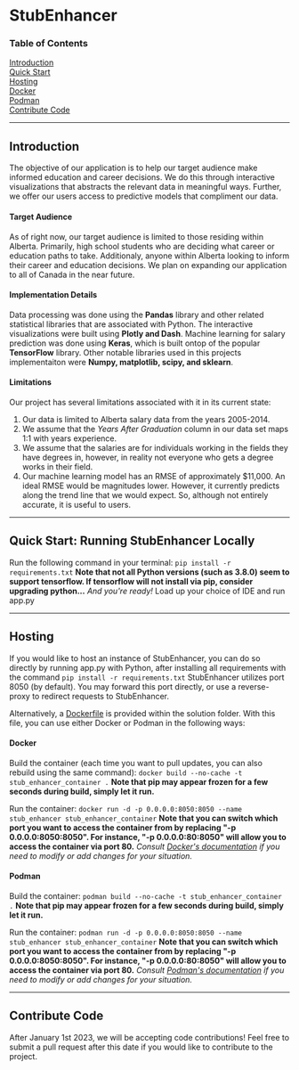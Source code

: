 # StubEnhancer
### Table of Contents
[Introduction](#Introduction)  
[Quick Start](#Quick-Start:-Running-StubEnhancer-Locally)  
[Hosting](#Hosting)  
    [Docker](#Docker)  
    [Podman](#Podman)  
[Contribute Code](#Contribute-Code)

------
## Introduction

The objective of our application is to help our target audience make informed education and career decisions. We do this through interactive visualizations
that abstracts the relevant data in meaningful ways. Further, we offer our users access to predictive models that compliment our data.

#### Target Audience
As of right now, our target audience is limited to those residing within Alberta. Primarily, high school students who are deciding what career or education
paths to take. Additionaly, anyone within Alberta looking to inform their career and education decisions. We plan on expanding our application to all of 
Canada in the near future.

#### Implementation Details
Data processing was done using the **Pandas** library and other related statistical libraries that are associated with Python. The interactive visualizations were
built using **Plotly and Dash**. Machine learning for salary prediction was done using **Keras**, which is built ontop of the popular **TensorFlow** library. Other notable libraries used in this projects implementaiton were **Numpy, matplotlib, scipy, and sklearn**.

#### Limitations
Our project has several limitations associated with it in its current state:
1. Our data is limited to Alberta salary data from the years 2005-2014.
2. We assume that the *Years After Graduation* column in our data set maps 1:1 with years experience.
3. We assume that the salaries are for individuals working in the fields they have degrees in, however, in reality not everyone who gets a degree works in their field.
4. Our machine learning model has an RMSE of approximately $11,000. An ideal RMSE would be magnitudes lower. However, it currently predicts along the trend line that we would expect. So, although not entirely accurate, it is useful to users.

------
## Quick Start: Running StubEnhancer Locally

Run the following command in your terminal: ```pip install -r requirements.txt```
**Note that not all Python versions (such as 3.8.0) seem to support tensorflow. If tensorflow will not install via pip, consider upgrading python...**
*And you're ready!* Load up your choice of IDE and run app.py

------
## Hosting

If you would like to host an instance of StubEnhancer, you can do so directly by running app.py with Python, after installing all requirements with the command ```pip install -r requirements.txt```
StubEnhancer utilizes port 8050 (by default). You may forward this port directly, or use a reverse-proxy to redirect requests to StubEnhancer.

Alternatively, a [Dockerfile](/Dockerfile) is provided within the solution folder. With this file, you can use either Docker or Podman in the following ways:

#### Docker
Build the container (each time you want to pull updates, you can also rebuild using the same command):
```docker build --no-cache -t stub_enhancer_container .```
**Note that pip may appear frozen for a few seconds during build, simply let it run.**

Run the container:
```docker run -d -p 0.0.0.0:8050:8050 --name stub_enhancer stub_enhancer_container```
**Note that you can switch which port you want to access the container from by replacing "-p 0.0.0.0:8050:8050". For instance, "-p 0.0.0.0:80:8050" will allow you to access the container via port 80.**
*Consult [Docker's documentation](https://docs.docker.com/engine/reference/run/) if you need to modify or add changes for your situation.*

#### Podman
Build the container:
```podman build --no-cache -t stub_enhancer_container .```
**Note that pip may appear frozen for a few seconds during build, simply let it run.**

Run the container:
```podman run -d -p 0.0.0.0:8050:8050 --name stub_enhancer stub_enhancer_container```
**Note that you can switch which port you want to access the container from by replacing "-p 0.0.0.0:8050:8050". For instance, "-p 0.0.0.0:80:8050" will allow you to access the container via port 80.**
*Consult [Podman's documentation](https://docs.podman.io/en/latest/markdown/podman-run.1.html) if you need to modify or add changes for your situation.*

------
## Contribute Code
After January 1st 2023, we will be accepting code contributions! Feel free to submit a pull request after this date if you would like to contribute to the project.
